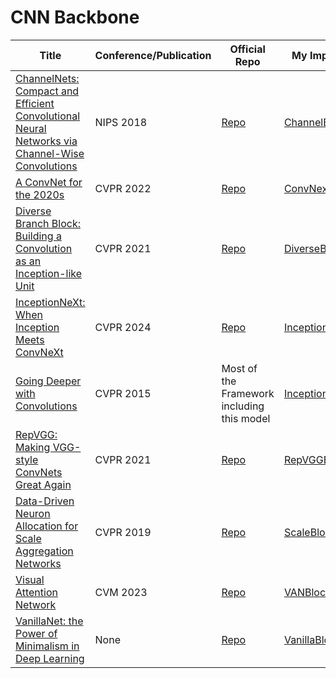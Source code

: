 # CNN Backbone

|Title|Conference/Publication|Official Repo|My Implementation|
|-----|----------------------|-------------|-----------------|
|[ChannelNets: Compact and Efficient Convolutional Neural Networks via Channel-Wise Convolutions](https://arxiv.org/abs/1809.01330)|NIPS 2018|[Repo](https://github.com/GenDisc/ChannelNet)|[ChannelBlock.py](/backbone_block/cnn/ChannelBlock_NIPS_2018.py)
|[A ConvNet for the 2020s](http://arxiv.org/abs/2201.03545)|CVPR 2022|[Repo](https://github.com/facebookresearch/ConvNeXt/blob/main/models/convnext.py)|[ConvNextBlock.py](/backbone_block/cnn/ConvNextBlock_CVPR_2022.py)|
|[Diverse Branch Block: Building a Convolution as an Inception-like Unit](http://arxiv.org/abs/2103.13425)|CVPR 2021|[Repo](https://github.com/DingXiaoH/DiverseBranchBlock)|[DiverseBranchBlock.py](/backbone_block/cnn/DiverseBranchBlock_CVPR_2021.py)|
|[InceptionNeXt: When Inception Meets ConvNeXt](http://arxiv.org/abs/2303.16900)|CVPR 2024|[Repo](https://github.com/sail-sg/inceptionnext)|[InceptionNextBlock.py](/backbone_block/cnn/InceptionNextBlock_CVPR_2024.py)|
|[Going Deeper with Convolutions](http://arxiv.org/abs/1409.4842)|CVPR 2015|Most of the Framework including this model|[InceptionV1Block.py](/backbone_block/cnn/InceptionV1Block_CVPR_2015.py)|
|[RepVGG: Making VGG-style ConvNets Great Again](http://arxiv.org/abs/2101.03697)|CVPR 2021|[Repo](https://github.com/DingXiaoH/RepVGG/blob/main/repvgg.py)|[RepVGGBlock.py](/backbone_block/cnn/RepVGGBlock_CVPR_2021.py)|
|[Data-Driven Neuron Allocation for Scale Aggregation Networks](http://arxiv.org/abs/1904.09460)|CVPR 2019|[Repo](https://github.com/Eli-YiLi/ScaleNet/tree/master)|[ScaleBlock.py](/backbone_block/cnn/ScaleBlock_CVPR_2019.py)|
|[Visual Attention Network](http://arxiv.org/abs/2202.09741)|CVM 2023|[Repo](https://github.com/Visual-Attention-Network/VAN-Classification)|[VANBlock.py](/backbone_block/cnn/VANBlock_CVM_2023.py)|
|[VanillaNet: the Power of Minimalism in Deep Learning](http://arxiv.org/abs/2305.12972)|None|[Repo](https://github.com/huawei-noah/VanillaNet/blob/main/models/vanillanet.py)|[VanillaBlock.py](/backbone_block/cnn/VanillaBlock.py)|








